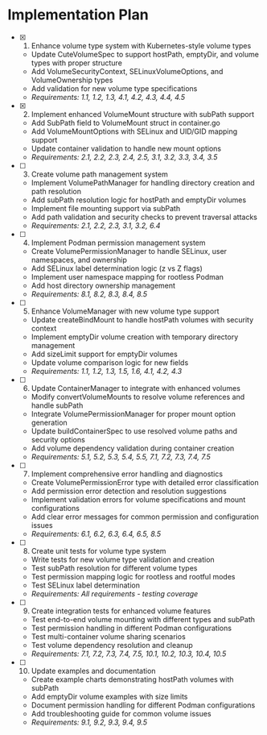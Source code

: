 # Implementation Plan

- [x] 1. Enhance volume type system with Kubernetes-style volume types
  - Update CuteVolumeSpec to support hostPath, emptyDir, and volume types with proper structure
  - Add VolumeSecurityContext, SELinuxVolumeOptions, and VolumeOwnership types
  - Add validation for new volume type specifications
  - _Requirements: 1.1, 1.2, 1.3, 4.1, 4.2, 4.3, 4.4, 4.5_

- [x] 2. Implement enhanced VolumeMount structure with subPath support
  - Add SubPath field to VolumeMount struct in container.go
  - Add VolumeMountOptions with SELinux and UID/GID mapping support
  - Update container validation to handle new mount options
  - _Requirements: 2.1, 2.2, 2.3, 2.4, 2.5, 3.1, 3.2, 3.3, 3.4, 3.5_

- [ ] 3. Create volume path management system
  - Implement VolumePathManager for handling directory creation and path resolution
  - Add subPath resolution logic for hostPath and emptyDir volumes
  - Implement file mounting support via subPath
  - Add path validation and security checks to prevent traversal attacks
  - _Requirements: 2.1, 2.2, 2.3, 3.1, 3.2, 6.4_

- [ ] 4. Implement Podman permission management system
  - Create VolumePermissionManager to handle SELinux, user namespaces, and ownership
  - Add SELinux label determination logic (z vs Z flags)
  - Implement user namespace mapping for rootless Podman
  - Add host directory ownership management
  - _Requirements: 8.1, 8.2, 8.3, 8.4, 8.5_

- [ ] 5. Enhance VolumeManager with new volume type support
  - Update createBindMount to handle hostPath volumes with security context
  - Implement emptyDir volume creation with temporary directory management
  - Add sizeLimit support for emptyDir volumes
  - Update volume comparison logic for new fields
  - _Requirements: 1.1, 1.2, 1.3, 1.5, 1.6, 4.1, 4.2, 4.3_

- [ ] 6. Update ContainerManager to integrate with enhanced volumes
  - Modify convertVolumeMounts to resolve volume references and handle subPath
  - Integrate VolumePermissionManager for proper mount option generation
  - Update buildContainerSpec to use resolved volume paths and security options
  - Add volume dependency validation during container creation
  - _Requirements: 5.1, 5.2, 5.3, 5.4, 5.5, 7.1, 7.2, 7.3, 7.4, 7.5_

- [ ] 7. Implement comprehensive error handling and diagnostics
  - Create VolumePermissionError type with detailed error classification
  - Add permission error detection and resolution suggestions
  - Implement validation errors for volume specifications and mount configurations
  - Add clear error messages for common permission and configuration issues
  - _Requirements: 6.1, 6.2, 6.3, 6.4, 6.5, 8.5_

- [ ] 8. Create unit tests for volume type system
  - Write tests for new volume type validation and creation
  - Test subPath resolution for different volume types
  - Test permission mapping logic for rootless and rootful modes
  - Test SELinux label determination
  - _Requirements: All requirements - testing coverage_

- [ ] 9. Create integration tests for enhanced volume features
  - Test end-to-end volume mounting with different types and subPath
  - Test permission handling in different Podman configurations
  - Test multi-container volume sharing scenarios
  - Test volume dependency resolution and cleanup
  - _Requirements: 7.1, 7.2, 7.3, 7.4, 7.5, 10.1, 10.2, 10.3, 10.4, 10.5_

- [ ] 10. Update examples and documentation
  - Create example charts demonstrating hostPath volumes with subPath
  - Add emptyDir volume examples with size limits
  - Document permission handling for different Podman configurations
  - Add troubleshooting guide for common volume issues
  - _Requirements: 9.1, 9.2, 9.3, 9.4, 9.5_